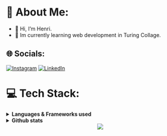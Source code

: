 
  # 💫 About Me:
  - 👋 Hi, I’m Henri.  
  - 🌱 Im currently learning web development in Turing Collage. 



## 🌐 Socials:
[![Instagram](https://img.shields.io/badge/Instagram-%23E4405F.svg?logo=Instagram&logoColor=white)](https://instagram.com/henriits) [![LinkedIn](https://img.shields.io/badge/LinkedIn-%230077B5.svg?logo=linkedin&logoColor=white)](https://linkedin.com/in/henri-tsarents) 

# 💻 Tech Stack:

<details>
     <summary><b>Languages & Frameworks used</b></summary>
<div>
 
<div>
  <!-- Languages -->
  <code><img width="40" src="https://cdn.jsdelivr.net/gh/devicons/devicon/icons/html5/html5-original.svg" alt="HTML5" title="HTML5"/></code>
  <code><img width="40" src="https://cdn.jsdelivr.net/gh/devicons/devicon/icons/markdown/markdown-original.svg" alt="Markdown" title="Markdown"/></code>
  <code><img width="40" src="https://cdn.jsdelivr.net/gh/devicons/devicon/icons/javascript/javascript-original.svg" alt="JavaScript" title="JavaScript"/></code>
  <code><img width="40" src="https://cdn.jsdelivr.net/gh/devicons/devicon/icons/typescript/typescript-original.svg" alt="TypeScript" title="TypeScript"/></code>
  <code><img width="40" src="https://cdn.jsdelivr.net/gh/devicons/devicon/icons/css3/css3-original.svg" alt="CSS3" title="CSS3"/></code>
  <code><img width="40" src="https://cdn.jsdelivr.net/gh/devicons/devicon/icons/python/python-original.svg" alt="Python" title="Python"/></code>
  <code><img width="40" src="https://cdn.jsdelivr.net/gh/devicons/devicon/icons/powershell/powershell-original.svg" alt="PowerShell" title="PowerShell"/></code>
  
  <!-- Front-End Frameworks & Libraries -->
  <code><img width="40" src="https://cdn.jsdelivr.net/gh/devicons/devicon/icons/react/react-original.svg" alt="React" title="React"/></code>
  <code><img width="40" src="https://cdn.jsdelivr.net/gh/devicons/devicon/icons/vuejs/vuejs-original.svg" alt="Vue.js" title="Vue.js"/></code>
  <code><img width="40" src="https://cdn.jsdelivr.net/gh/devicons/devicon/icons/nextjs/nextjs-original-wordmark.svg" alt="Next.js" title="Next.js"/></code>
  <code><img width="40" src="https://cdn.jsdelivr.net/gh/devicons/devicon/icons/jquery/jquery-original.svg" alt="jQuery" title="jQuery"/></code>
  <code><img width="40" src="https://cdn.jsdelivr.net/gh/devicons/devicon/icons/tailwindcss/tailwindcss-plain.svg" alt="Tailwind CSS" title="Tailwind CSS"/></code>
  <code><img width="40" src="https://raw.githubusercontent.com/chakra-ui/chakra-ui/main/logo/logomark-colored.svg" alt="Chakra UI" title="Chakra UI"/></code>
  <code><img width="40" src="https://cdn.jsdelivr.net/gh/devicons/devicon/icons/vite/vite-original.svg" alt="Vite" title="Vite"/></code>
  
  <!-- Back-End Frameworks & Libraries -->
  <code><img width="40" src="https://cdn.jsdelivr.net/gh/devicons/devicon/icons/django/django-original.svg" alt="Django" title="Django"/></code>
  <code><img width="40" src="https://cdn.jsdelivr.net/gh/devicons/devicon/icons/flask/flask-original.svg" alt="Flask" title="Flask"/></code>
  <code><img width="40" src="https://cdn.jsdelivr.net/gh/devicons/devicon/icons/express/express-original.svg" alt="Express.js" title="Express.js"/></code>
  <code><img width="40" src="https://avatars.githubusercontent.com/u/72302358?s=200&v=4" alt="tRPC" title="tRPC"/></code>
  
  <!-- Tools & Platforms -->
  <code><img width="40" src="https://cdn.jsdelivr.net/gh/devicons/devicon/icons/github/github-original.svg" alt="GitHub" title="GitHub"/></code>
  <code><img width="40" src="https://cdn.jsdelivr.net/gh/devicons/devicon/icons/github/github-original.svg" alt="GitHub Actions" title="GitHub Actions"/></code>
  <code><img width="40" src="https://cdn.jsdelivr.net/gh/devicons/devicon/icons/github/github-original.svg" alt="GitHub Pages" title="GitHub Pages"/></code>
  <code><img width="40" src="https://insomnia.rest/images/insomnia-logo.svg" alt="Insomnia" title="Insomnia"/></code>
  <code><img width="40" src="https://uploadcare.com/media/uploadcare-logo.svg" alt="Uploadcare" title="Uploadcare"/></code>
  
  <!-- Operating Systems -->
  <code><img width="40" src="https://cdn.jsdelivr.net/gh/devicons/devicon/icons/linux/linux-original.svg" alt="Linux" title="Linux"/></code>
  <code><img width="40" src="https://cdn.jsdelivr.net/gh/devicons/devicon/icons/ubuntu/ubuntu-plain.svg" alt="Ubuntu" title="Ubuntu"/></code>
  
  <!-- Databases -->
  <code><img width="40" src="https://cdn.jsdelivr.net/gh/devicons/devicon/icons/postgresql/postgresql-original.svg" alt="PostgreSQL" title="PostgreSQL"/></code>
  <code><img width="40" src="https://cdn.jsdelivr.net/gh/devicons/devicon/icons/sqlite/sqlite-original.svg" alt="SQLite" title="SQLite"/></code>
  <code><img width="40" src="https://neon.tech/logo.svg" alt="Neon" title="Neon"/></code>
  
  <!-- APIs & WebSocket Libraries -->
  <code><img width="40" src="https://cdn.jsdelivr.net/gh/devicons/devicon/icons/socketio/socketio-original.svg" alt="Socket.io" title="Socket.io"/></code>
  <code><img width="40" src="https://avatars.githubusercontent.com/u/106430549?s=200&v=4" alt="Zod" title="Zod"/></code>
  
  <!-- Cloud & Web Services -->
  <code><img width="40" src="https://cdn.jsdelivr.net/gh/devicons/devicon/icons/amazonwebservices/amazonwebservices-original.svg" alt="AWS" title="AWS"/></code>
  <code><img width="40" src="https://cdn.jsdelivr.net/gh/devicons/devicon/icons/nginx/nginx-original.svg" alt="NGINX" title="NGINX"/></code>
  <code><img width="40" src="https://avatars.githubusercontent.com/u/65314230?s=200&v=4" alt="Amazon Lightsail" title="Amazon Lightsail"/></code>
  
  <!-- Visualization Libraries -->
  <code><img width="40" src="https://www.chartjs.org/img/chartjs-logo.svg" alt="Chart.js" title="Chart.js"/></code>
  
  <!-- ORM & Database Query Builders -->
  <code><img width="40" src="https://avatars.githubusercontent.com/u/76421656?s=200&v=4" alt="Kysely" title="Kysely"/></code>
</div>



</details>

<details>
  <summary><b>Github stats</b></summary>

<div align="center">
<p align="center"> 
  Visitor count<br>
  <img src="https://profile-counter.glitch.me/henriits/count.svg" />
</p>
</div>
<br>


<div align="center">
  <img src="https://github-profile-trophy.vercel.app/?username=henriits&theme=juicyfresh&no-frame=false&no-bg=false&margin-w=4"  />
</div>


<br>
<div align="center">

<img align="center" height="170" src="https://github-readme-stats.vercel.app/api/top-langs/?username=henriits&theme=dark&show_icons=true&hide_border=true&layout=compact&langs_count=8&size_weight=0.5&count_weight=0.5&border=true&hide=kvlang&hide_border=false&border_radius=5"/>
</div>

<br>

<div align="center">
  <img src="https://streak-stats.demolab.com?user=henriits&locale=en&mode=daily&theme=dark&hide_border=false&border_radius=5&order=3" height="220" alt="streak graph"  />
</div>


<br>
</details>

<div align="center">
  <img src="https://quotes-github-readme.vercel.app/api?type=horizontal&theme=dark"  />
</div>





